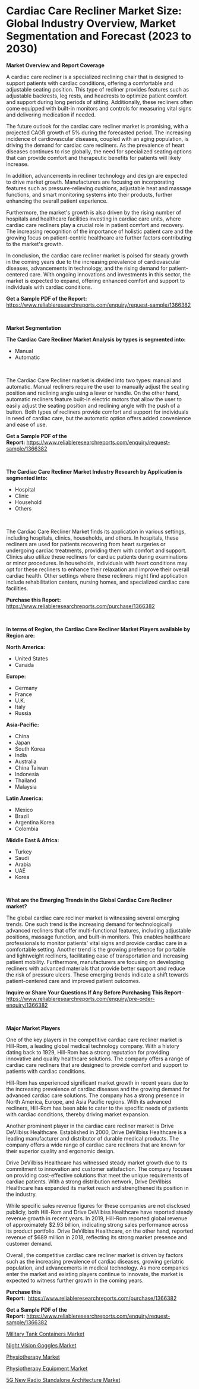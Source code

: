<p><h1>Cardiac Care Recliner Market Size: Global Industry Overview, Market Segmentation and Forecast (2023 to 2030)</h1></p><p><strong>Market Overview and Report Coverage</strong></p>
<p><p>A cardiac care recliner is a specialized reclining chair that is designed to support patients with cardiac conditions, offering a comfortable and adjustable seating position. This type of recliner provides features such as adjustable backrests, leg rests, and headrests to optimize patient comfort and support during long periods of sitting. Additionally, these recliners often come equipped with built-in monitors and controls for measuring vital signs and delivering medication if needed.</p><p>The future outlook for the cardiac care recliner market is promising, with a projected CAGR growth of 5% during the forecasted period. The increasing incidence of cardiovascular diseases, coupled with an aging population, is driving the demand for cardiac care recliners. As the prevalence of heart diseases continues to rise globally, the need for specialized seating options that can provide comfort and therapeutic benefits for patients will likely increase.</p><p>In addition, advancements in recliner technology and design are expected to drive market growth. Manufacturers are focusing on incorporating features such as pressure-relieving cushions, adjustable heat and massage functions, and smart monitoring systems into their products, further enhancing the overall patient experience.</p><p>Furthermore, the market's growth is also driven by the rising number of hospitals and healthcare facilities investing in cardiac care units, where cardiac care recliners play a crucial role in patient comfort and recovery. The increasing recognition of the importance of holistic patient care and the growing focus on patient-centric healthcare are further factors contributing to the market's growth.</p><p>In conclusion, the cardiac care recliner market is poised for steady growth in the coming years due to the increasing prevalence of cardiovascular diseases, advancements in technology, and the rising demand for patient-centered care. With ongoing innovations and investments in this sector, the market is expected to expand, offering enhanced comfort and support to individuals with cardiac conditions.</p></p>
<p><strong>Get a Sample PDF of the Report:</strong> <a href="https://www.reliableresearchreports.com/enquiry/request-sample/1366382">https://www.reliableresearchreports.com/enquiry/request-sample/1366382</a></p>
<p>&nbsp;</p>
<p><strong>Market Segmentation</strong></p>
<p><strong>The Cardiac Care Recliner Market Analysis by types is segmented into:</strong></p>
<p><ul><li>Manual</li><li>Automatic</li></ul></p>
<p>&nbsp;</p>
<p><p>The Cardiac Care Recliner market is divided into two types: manual and automatic. Manual recliners require the user to manually adjust the seating position and reclining angle using a lever or handle. On the other hand, automatic recliners feature built-in electric motors that allow the user to easily adjust the seating position and reclining angle with the push of a button. Both types of recliners provide comfort and support for individuals in need of cardiac care, but the automatic option offers added convenience and ease of use.</p></p>
<p><strong>Get a Sample PDF of the Report:</strong>&nbsp;<a href="https://www.reliableresearchreports.com/enquiry/request-sample/1366382">https://www.reliableresearchreports.com/enquiry/request-sample/1366382</a></p>
<p>&nbsp;</p>
<p><strong>The Cardiac Care Recliner Market Industry Research by Application is segmented into:</strong></p>
<p><ul><li>Hospital</li><li>Clinic</li><li>Household</li><li>Others</li></ul></p>
<p>&nbsp;</p>
<p><p>The Cardiac Care Recliner Market finds its application in various settings, including hospitals, clinics, households, and others. In hospitals, these recliners are used for patients recovering from heart surgeries or undergoing cardiac treatments, providing them with comfort and support. Clinics also utilize these recliners for cardiac patients during examinations or minor procedures. In households, individuals with heart conditions may opt for these recliners to enhance their relaxation and improve their overall cardiac health. Other settings where these recliners might find application include rehabilitation centers, nursing homes, and specialized cardiac care facilities.</p></p>
<p><strong>Purchase this Report:</strong>&nbsp; <a href="https://www.reliableresearchreports.com/purchase/1366382">https://www.reliableresearchreports.com/purchase/1366382</a></p>
<p>&nbsp;</p>
<p><strong>In terms of Region, the Cardiac Care Recliner Market Players available by Region are:</strong></p>
<p>
    <p> <strong> North America: </strong>
        <ul>
            <li>United States</li>
            <li>Canada</li>
        </ul>
        </p> 
    <p> <strong> Europe: </strong>
        <ul>
            <li>Germany</li>
            <li>France</li>
            <li>U.K.</li>
            <li>Italy</li>
            <li>Russia</li>
        </ul>
        </p> 
    <p> <strong> Asia-Pacific: </strong>
        <ul>
            <li>China</li>
            <li>Japan</li>
            <li>South Korea</li>
            <li>India</li>
            <li>Australia</li>
            <li>China Taiwan</li>
            <li>Indonesia</li>
            <li>Thailand</li>
            <li>Malaysia</li>
        </ul>
        </p> 
    <p> <strong> Latin America: </strong>
        <ul>
            <li>Mexico</li>
            <li>Brazil</li>
            <li>Argentina Korea</li>
            <li>Colombia</li>
        </ul>
        </p> 
    <p> <strong> Middle East & Africa: </strong>
        <ul>
            <li>Turkey</li>
            <li>Saudi</li>
            <li>Arabia</li>
            <li>UAE</li>
            <li>Korea</li>
        </ul>
    </p>
    </p>
<p>&nbsp;</p>
<p><strong>What are the Emerging Trends in the Global Cardiac Care Recliner market?</strong></p>
<p><p>The global cardiac care recliner market is witnessing several emerging trends. One such trend is the increasing demand for technologically advanced recliners that offer multi-functional features, including adjustable positions, massage function, and built-in monitors. This enables healthcare professionals to monitor patients' vital signs and provide cardiac care in a comfortable setting. Another trend is the growing preference for portable and lightweight recliners, facilitating ease of transportation and increasing patient mobility. Furthermore, manufacturers are focusing on developing recliners with advanced materials that provide better support and reduce the risk of pressure ulcers. These emerging trends indicate a shift towards patient-centered care and improved patient outcomes.</p></p>
<p><strong>Inquire or Share Your Questions If Any Before Purchasing This Report</strong>- <a href="https://www.reliableresearchreports.com/enquiry/pre-order-enquiry/1366382">https://www.reliableresearchreports.com/enquiry/pre-order-enquiry/1366382</a></p>
<p>&nbsp;</p>
<p><strong>Major Market Players</strong></p>
<p><p>One of the key players in the competitive cardiac care recliner market is Hill-Rom, a leading global medical technology company. With a history dating back to 1929, Hill-Rom has a strong reputation for providing innovative and quality healthcare solutions. The company offers a range of cardiac care recliners that are designed to provide comfort and support to patients with cardiac conditions.</p><p>Hill-Rom has experienced significant market growth in recent years due to the increasing prevalence of cardiac diseases and the growing demand for advanced cardiac care solutions. The company has a strong presence in North America, Europe, and Asia Pacific regions. With its advanced recliners, Hill-Rom has been able to cater to the specific needs of patients with cardiac conditions, thereby driving market expansion.</p><p>Another prominent player in the cardiac care recliner market is Drive DeVilbiss Healthcare. Established in 2000, Drive DeVilbiss Healthcare is a leading manufacturer and distributor of durable medical products. The company offers a wide range of cardiac care recliners that are known for their superior quality and ergonomic design.</p><p>Drive DeVilbiss Healthcare has witnessed steady market growth due to its commitment to innovation and customer satisfaction. The company focuses on providing cost-effective solutions that meet the unique requirements of cardiac patients. With a strong distribution network, Drive DeVilbiss Healthcare has expanded its market reach and strengthened its position in the industry.</p><p>While specific sales revenue figures for these companies are not disclosed publicly, both Hill-Rom and Drive DeVilbiss Healthcare have reported steady revenue growth in recent years. In 2019, Hill-Rom reported global revenue of approximately $2.93 billion, indicating strong sales performance across its product portfolio. Drive DeVilbiss Healthcare, on the other hand, reported revenue of $689 million in 2018, reflecting its strong market presence and customer demand.</p><p>Overall, the competitive cardiac care recliner market is driven by factors such as the increasing prevalence of cardiac diseases, growing geriatric population, and advancements in medical technology. As more companies enter the market and existing players continue to innovate, the market is expected to witness further growth in the coming years.</p></p>
<p><strong>Purchase this Report:</strong>&nbsp;&nbsp;<a href="https://www.reliableresearchreports.com/purchase/1366382">https://www.reliableresearchreports.com/purchase/1366382</a></p>
<p></p>
<p><strong>Get a Sample PDF of the Report:</strong>&nbsp;<a href="https://www.reliableresearchreports.com/enquiry/request-sample/1366382">https://www.reliableresearchreports.com/enquiry/request-sample/1366382</a></p>
<p><p><a href="https://www.linkedin.com/pulse/military-tank-containers-market-challenges-opportunities-o48te/">Military Tank Containers Market</a></p><p><a href="https://www.linkedin.com/pulse/night-vision-goggles-market-challenges-opportunities-growth-fhp2e/">Night Vision Goggles Market</a></p><p><a href="https://medium.com/@jasonmartin866/physiotherapy-market-size-cagr-trends-2024-2030-1bb34a6201fe">Physiotherapy Market</a></p><p><a href="https://medium.com/@williammann19/physiotherapy-equipment-market-size-cagr-trends-2024-2030-93e7f2356e06">Physiotherapy Equipment Market</a></p><p><a href="https://github.com/gdfhhhj/Market-Research-Report-List-1/blob/main/5g-new-radio-standalone-architecture-market.md">5G New Radio Standalone Architecture Market</a></p></p>